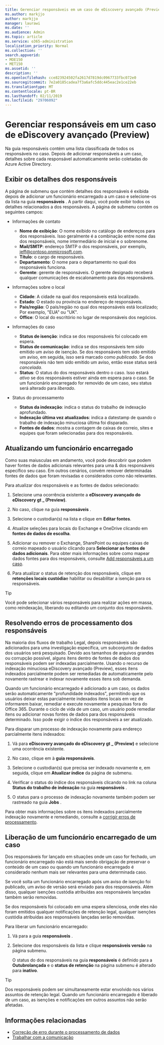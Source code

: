 ```yaml
---
title: Gerenciar responsáveis em um caso de eDiscovery avançado (Preview)
ms.author: markjjo
author: markjjo
manager: laurawi
ms.date: ''
ms.audience: Admin
ms.topic: article
ms.service: o365-administration
localization_priority: Normal
ms.collection: ''
search.appverid:
- MOE150
- MET150
ms.assetid: ''
description: ''
ms.openlocfilehash: cce823924502fa2617d7819dc0967733fbc072e0
ms.sourcegitcommit: 7e2a0185cadea7f3a6afc5ddc445eac2e1ce22eb
ms.translationtype: MT
ms.contentlocale: pt-BR
ms.lasthandoff: 02/11/2019
ms.locfileid: "29706092"
---
```

# <a name="manage-custodians-in-an-advanced-ediscovery-preview-case"></a>Gerenciar responsáveis em um caso de eDiscovery avançado (Preview)

Na guia responsáveis contém uma lista classificada de todos os responsáveis no caso. Depois de adicionar responsáveis a um caso, detalhes sobre cada responsável automaticamente serão coletadas do Azure Active Directory.

## <a name="viewing-custodian-details"></a>Exibir os detalhes dos responsáveis

A página de submenu que contém detalhes dos responsáveis é exibida depois de adicionar um funcionário encarregado a um caso e selecione-os da lista na guia **responsáveis** . A partir daqui, você pode exibir todos os detalhes relacionados a dos responsáveis. A página de submenu contém os seguintes campos:

- Informações de contato

  - **Nome de exibição**: O nome exibido no catálogo de endereços para dos responsáveis. Isso geralmente é a combinação entre nome das dos responsáveis, nome intermediário de inicial e o sobrenome.
  - **Mail/SMTP**: endereço SMTP o dos responsáveis, por exemplo, jeff@contoso.onmicrosoft.com.  
  - **Título**: o cargo de responsáveis.
  - **Departamento**: O nome para o departamento no qual dos responsáveis funciona.
  - **Gerente**: gerente de responsáveis. O gerente designado receberá qualquer comunicações de escalonamento para dos responsáveis.
  
- Informações sobre o local

  - **Cidade**: A cidade na qual dos responsáveis está localizado.
  - **Estado**: O estado ou província no endereço de responsáveis.
  - **País/região**: O país/região no qual dos responsáveis está localizado; Por exemplo, "EUA" ou "UK".
  - **Office**: O local do escritório no lugar de responsáveis dos negócios.

- Informações do caso

  - **Status de isenção**: indica se dos responsáveis foi colocado em espera. 
  - **Status de comunicação**: indica se dos responsáveis tem sido emitido um aviso de isenção. Se dos responsáveis tem sido emitido um aviso, em seguida, isso será marcado como *publicado*. Se dos responsáveis não tem sido emitido um aviso, então esse status será *cancelada*. 
  - **Status**: O status do dos responsáveis dentro o caso. Isso estará *ativo* se dos responsáveis estiver ainda em espera para o caso. Se um funcionário encarregado for removido de um caso, seu status será alterado para *liberado*. 

- Status do processamento

  - **Status da indexação**: indica o status do trabalho de indexação aprofundado.  
  - **Indexação última vez atualizados**: indica a datestamp de quando o trabalho de indexação minuciosa última foi disparado.
  - **Fontes de dados**: mostra a contagem de caixas de correio, sites e equipes que foram selecionadas para dos responsáveis.

## <a name="updating-a-custodian"></a>Atualizando um funcionário encarregado

Como suas maiusculas em andamento, você pode descobrir que podem haver fontes de dados adicionais relevantes para uma & dos responsáveis específico seu caso. Em outros cenários, convém remover determinadas fontes de dados que foram revisadas e considerados como não relevantes.

Para atualizar dos responsáveis e as fontes de dados selecionado:

1. Selecione uma ocorrência existente a **eDiscovery avançado do eDiscovery gt _ (Preview)**.
  
2. No caso, clique na guia **responsáveis** .
  
3. Selecione o custodian(s) na lista e clique em **Editar fontes**.
  
4. Atualize seleções para locais do Exchange e OneDrive clicando em **fontes de dados de escolha**.
  
5. Adicionar ou remover o Exchange, SharePoint ou equipes caixas de correio mapeado o usuário clicando para **Selecionar as fontes de dados adicionais**. Para obter mais informações sobre como mapear dados fontes para dos responsáveis, consulte [Add responsáveis a um caso](add-custodians-to-case.md).
  
6. Para atualizar o status de retenção dos responsáveis, clique em **retenções locais custódia**e habilitar ou desabilitar a isenção para os responsáveis.

> [!TIP]
> Você pode selecionar vários responsáveis para realizar ações em massa, como reindexação, liberando ou editando um conjunto dos responsáveis.

## <a name="resolving-custodian-processing-errors"></a>Resolvendo erros de processamento dos responsáveis

Na maioria dos fluxos de trabalho Legal, depois responsáveis são adicionados para uma investigação específica, um subconjunto de dados dos usuários será pesquisado. Devido aos tamanhos de arquivos grandes ou corrupção possível, alguns itens dentro de fontes de dados dos responsáveis podem ser indexadas parcialmente. Usando o recurso de indexação minuciosa eDiscovery avançado (Preview), esses itens indexados parcialmente podem ser remediadas de automaticamente pelo novamente rastrear e indexar novamente esses itens sob demanda. 

Quando um funcionário encarregado é adicionado a um caso, os dados serão automaticamente "profundidade indexados", permitindo que os usuários deixar estas parcialmente indexados itens locais em vez de informarem baixar, remediar e execute novamente a pesquisas fora do Office 365. Durante o ciclo de vida de um caso, um usuário pode remediar itens ou adicionar novas fontes de dados para dos responsáveis determinado. Isso pode exigir o índice dos responsáveis a ser atualizado. 

Para disparar um processo de indexação novamente para endereço parcialmente itens indexados:

1. Vá para **eDiscovery avançado do eDiscovery gt _ (Preview)** e selecione uma ocorrência existente.

2. No caso, clique em à **guia responsáveis**. 

3. Selecione o custodian(s) que precisa ser indexado novamente e, em seguida, clique em **Atualizar índice** da página de submenu.

4. Verificar o status do índice dos responsáveis clicando no link na coluna **Status do trabalho de indexação** na guia **responsáveis** .  

5. O status para o processo de indexação novamente também podem ser rastreado na guia **Jobs** .

Para obter mais informações sobre os itens indexados parcialmente indexação novamente e remediando, consulte a [corrigir erros de processamento](processing-data-for-case.md).

## <a name="releasing-a-custodian-from-a-case"></a>Liberação de um funcionário encarregado de um caso

Dos responsáveis for lançado em situações onde um caso for fechado, um funcionário encarregado não está mais sendo obrigação de preservar o conteúdo de um caso ou quando um funcionário encarregado é considerado nenhum mais ser relevantes para uma determinada caso. 

Se você solta um funcionário encarregado após um aviso de isenção foi publicado, um aviso de versão será enviado para dos responsáveis. Além disso, qualquer isenções custódia atribuídas aos responsáveis lançadas também serão removidas.

Se dos responsáveis foi colocado em uma espera silenciosa, onde eles não foram emitidos qualquer notificações de retenção legal, qualquer isenções custódia atribuídas aos responsáveis lançadas serão removidas.  

Para liberar um funcionário encarregado: 

1.  Vá para a guia **responsáveis** .

2.  Selecione dos responsáveis da lista e clique **responsáveis versão** na página submenu.

    O status do dos responsáveis na guia **responsáveis** é definido para a **Outubrolançada** e o **status de retenção** na página submenu é alterado para **inativo**. 

> [!TIP]
> Dos responsáveis podem ser simultaneamente estar envolvido nos vários assuntos de retenção legal. Quando um funcionário encarregado é liberado de um caso, as isenções e notificações em outros assuntos não serão afetadas.

## <a name="related-information"></a>Informações relacionadas

 - [Correção de erro durante o processamento de dados](error-remediation.md) 
- [Trabalhar com a comunicação](managing-custodian-communications.md)
